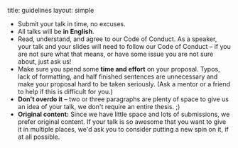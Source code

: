 title: guidelines
layout: simple

- Submit your talk in time, no excuses.
- All talks will be **in English**.
- Read, understand, and agree to our Code of Conduct. As a speaker, your talk and your slides will need to follow our Code of Conduct – if you are not sure what that means, or have some issue you are not sure about, just ask us!
- Make sure you spend some **time and effort** on your proposal. Typos, lack of formatting, and half finished sentences are unnecessary and make your proposal hard to be taken seriously. (Ask a mentor or a friend to help if this is difficult for you.)
- **Don't overdo it** – two or three paragraphs are plenty of space to give us an idea of your talk, we don't require an entire thesis. ;)
- **Original content:** Since we have little space and lots of submissions, we prefer original content. If your talk is so awesome that you want to give it in multiple places, we'd ask you to consider putting a new spin on it, if at all possible.
